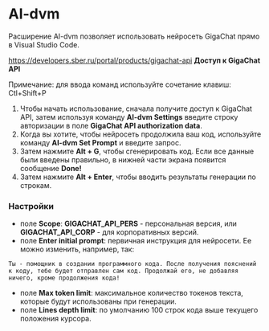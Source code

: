 # AI-dvm
Расширение AI-dvm позволяет использовать нейросеть GigaChat прямо в Visual Studio Code.

https://developers.sber.ru/portal/products/gigachat-api
**Доступ к GigaChat API**

Примечание: для ввода команд используйте сочетание клавиш: Ctl+Shift+P
1. Чтобы начать использование, сначала получите доступ к GigaChat API, затем используя команду **AI-dvm Settings** введите строку авторизации в поле **GigaChat API authorization data**.
2. Когда вы хотите, чтобы нейросеть продолжила ваш код, используйте команду **AI-dvm Set Prompt** и введите запрос.
3. Затем нажмите **Alt + G**, чтобы сгенерировать код. Если все данные были введены правильно, в нижней части экрана появится сообщение **Done!**
4. Затем нажмите **Alt + Enter**, чтобы вводить результаты генерации по строкам.

### Настройки
- поле **Scope**: **GIGACHAT_API_PERS** - персональная версия, или **GIGACHAT_API_CORP** - для корпоративных версий.
- поле **Enter initial prompt**: первичная инструкция для нейросети. Ее можно изменить, например, так:
```
Ты - помощник в создании программного кода. После получения пояснений к коду, тебе будет отправлен сам код. Продолжай его, не добавляя ничего, кроме продолжения кода!
```

- поле **Max token limit**: максимальное количество токенов текста, которые будут использованы при генерации.
- поле **Lines depth limit**: по умолчанию 100 строк кода выше текущего положения курсора.